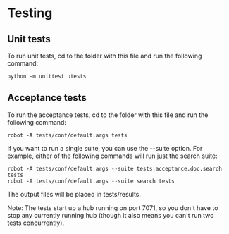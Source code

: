 # Testing

## Unit tests

To run unit tests, cd to the folder with this file and run the following command:

    python -m unittest utests


## Acceptance tests

To run the acceptance tests, cd to the folder with this file and run the following command:

    robot -A tests/conf/default.args tests

If you want to run a single suite, you can use the --suite option. For example, 
either of the following commands will run just the search suite:

    robot -A tests/conf/default.args --suite tests.acceptance.doc.search tests
    robot -A tests/conf/default.args --suite search tests

The output files will be placed in tests/results.

Note: The tests start up a hub running on port 7071, so you don't have
to stop any currently running hub (though it also means you can't run
two tests concurrently). 
